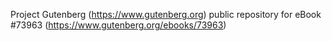 Project Gutenberg (https://www.gutenberg.org) public repository for
eBook #73963 (https://www.gutenberg.org/ebooks/73963)
